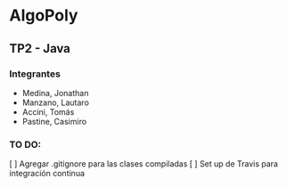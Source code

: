 # AlgoPoly

## TP2 - Java

### Integrantes

+ Medina, Jonathan
+ Manzano, Lautaro
+ Accini, Tomás
+ Pastine, Casimiro

### TO DO:

[ ] Agregar .gitignore para las clases compiladas
[ ] Set up de Travis para integración continua